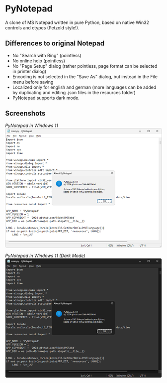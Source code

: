 # PyNotepad
A clone of MS Notepad written in pure Python, based on native Win32 controls and ctypes (Petzold style!).

## Differences to original Notepad

* No "Search with Bing" (pointless)
* No online help (pointless)
* No "Page Setup" dialog (rather pointless, page format can be selected in printer dialog)
* Encoding is not selected in the "Save As" dialog, but instead in the File menu before saving
* Localized only for english and german (more languages can be added by duplicating and editing .json files in the resources folder)
* PyNotepad supports dark mode.

## Screenshots

*PyNotepad in Windows 11*  
![](screenshots/pynotepad.png)

*PyNotepad in Windows 11 (Dark Mode)*  
![](screenshots/pynotepad-dark.png)
